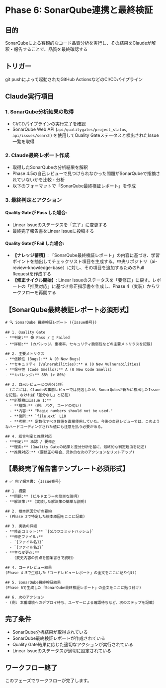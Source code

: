# Phase 6: SonarQube連携と最終検証

## 目的
SonarQubeによる客観的なコード品質分析を実行し、その結果をClaudeが解釈・報告することで、品質を最終確認する

## トリガー
git pushによって起動されたGitHub ActionsなどのCI/CDパイプライン

## Claude実行項目

### 1. SonarQube分析結果の取得
- CI/CDパイプラインの実行完了を確認
- SonarQube Web API (`api/qualitygates/project_status`, `api/issues/search`) を使用してQuality Gateステータスと検出されたIssue一覧を取得

### 2. Claude最終レポート作成
- 取得したSonarQubeの分析結果を解釈
- Phase 4.5の自己レビューで見つけられなかった問題がSonarQubeで指摘されていないかを比較・分析
- 以下のフォーマットで「SonarQube最終検証レポート」を作成

### 3. 最終判定とアクション

#### Quality Gateが Pass した場合:
- Linear Issueのステータスを「完了」に変更する
- 最終完了報告書をLinear Issueに投稿する

#### Quality Gateが Fail した場合:
- **【ナレッジ蓄積】**: 「SonarQube最終検証レポート」の内容に基づき、学習ポイントを抽出してチェックリスト項目を生成する。中央リポジトリ（ai-review-knowledge-base）に対し、その項目を追加するためのPull Requestを作成する
- **【修正サイクル開始】**: Linear Issueのステータスを「要修正」に戻す。レポートの「推奨対応」に基づき修正指示書を作成し、Phase 4（実装）からワークフローを再開する

## 【SonarQube最終検証レポート必須形式】

```
# 🔍 SonarQube 最終検証レポート ({Issue番号})

## 1. Quality Gate
- **判定:** 🟢 Pass / 🔴 Failed
- **詳細:** (カバレッジ、重複率、セキュリティ脆弱性などの主要メトリクスを記載)

## 2. 主要メトリクス
- **信頼性 (Bugs):** A (0 New Bugs)
- **セキュリティ (Vulnerabilities):** A (0 New Vulnerabilities)
- **保守性 (Code Smells):** A (0 New Code Smells)
- **カバレッジ:** 85% (> 80%)

## 3. 自己レビューとの差分分析
- (ここには、Claudeの事前レビューでは見逃したが、SonarQubeが新たに検出したIssueを記載。なければ「差分なし」と記載)
- **新規検出Issue 1:**
  - **種類:** (例: バグ, コードの匂い)
  - **内容:** "Magic numbers should not be used."
  - **箇所:** `file.ext` L10
  - **考察:** 定数化すべき数値を直接使用していた。今後の自己レビューでは、このようなハードコーディングされた値にも注意を払う必要がある。

## 4. 総合判定と推奨対応
- **判定:** 承認 / 要修正
- **理由:** (Quality Gateの結果と差分分析を基に、最終的な判定理由を記述)
- **推奨対応:** (要修正の場合、具体的な次のアクションをリストアップ)
```

## 【最終完了報告書テンプレート必須形式】

```
# ✅ 完了報告書: {Issue番号}

## 1. 概要
- **問題:** (ビルドエラーの簡単な説明)
- **解決策:** (実装した解決策の簡単な説明)

## 2. 根本原因分析の要約
- (Phase 2で特定した根本原因をここに記載)

## 3. 実装の詳細
- **修正コミット:** `{Gitのコミットハッシュ}`
- **修正ファイル:**
  - `{ファイル名1}`
  - `{ファイル名2}`
- **主な変更点:**
  - (変更内容の要点を箇条書きで説明)

## 4. コードレビュー結果
(Phase 4.5で生成した「コードレビューレポート」の全文をここに貼り付け)

## 5. SonarQube最終検証結果
(Phase 6で生成した「SonarQube最終検証レポート」の全文をここに貼り付け)

## 6. 次のアクション
- (例: 本番環境へのデプロイ待ち、ユーザーによる確認待ちなど、次のステップを記載)
```

## 完了条件
- SonarQube分析結果が取得されている
- SonarQube最終検証レポートが作成されている
- Quality Gate結果に応じた適切なアクションが実行されている
- Linear Issueのステータスが適切に設定されている

## ワークフロー終了
このフェーズでワークフローが完了します。